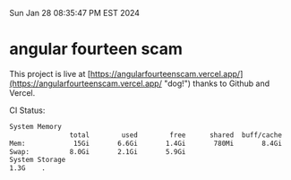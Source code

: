 Sun Jan 28 08:35:47 PM EST 2024

# angular fourteen scam


This project is live at [https://angularfourteenscam.vercel.app/](https://angularfourteenscam.vercel.app/ "dog!") thanks to Github and Vercel.

CI Status: 

```bash
System Memory
               total        used        free      shared  buff/cache   available
Mem:            15Gi       6.6Gi       1.4Gi       780Mi       8.4Gi       8.7Gi
Swap:          8.0Gi       2.1Gi       5.9Gi
System Storage
1.3G	.
```
